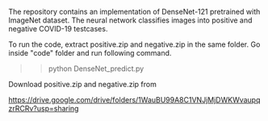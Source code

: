 The repository contains an implementation of DenseNet-121 pretrained with ImageNet dataset. The neural network classifies images into positive and negative COVID-19 testcases.

To run the code, extract positive.zip and negative.zip in the same folder. Go inside "code" folder and run following command.

>> python DenseNet_predict.py

Download positive.zip and negative.zip from 

https://drive.google.com/drive/folders/1WauBU99A8C1VNJjMjDWKWvaupqzrRCRv?usp=sharing
